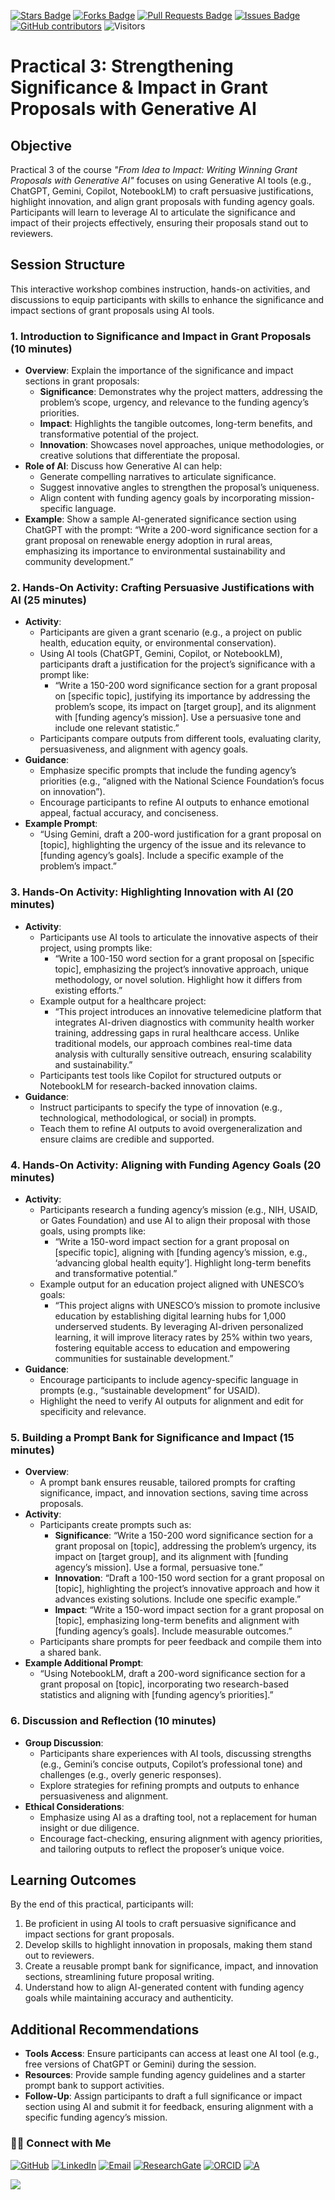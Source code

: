 <a href="https://github.com/drshahizan/short-course/stargazers"><img src="https://img.shields.io/github/stars/drshahizan/short-course" alt="Stars Badge"/></a>
<a href="https://github.com/drshahizan/short-course/network/members"><img src="https://img.shields.io/github/forks/drshahizan/short-course" alt="Forks Badge"/></a>
<a href="https://github.com/drshahizan/short-course/pulls"><img src="https://img.shields.io/github/issues-pr/drshahizan/short-course" alt="Pull Requests Badge"/></a>
<a href="https://github.com/drshahizan/short-course"><img src="https://img.shields.io/github/issues/drshahizan/short-course" alt="Issues Badge"/></a>
<a href="https://github.com/drshahizan/short-course/graphs/contributors"><img alt="GitHub contributors" src="https://img.shields.io/github/contributors/drshahizan/short-course?color=2b9348"></a>
![Visitors](https://api.visitorbadge.io/api/visitors?path=https%3A%2F%2Fgithub.com%2Fdrshahizan%2Fshort-course&labelColor=%23d9e3f0&countColor=%23697689&style=flat)

# Practical 3: Strengthening Significance & Impact in Grant Proposals with Generative AI

## Objective
Practical 3 of the course *"From Idea to Impact: Writing Winning Grant Proposals with Generative AI"* focuses on using Generative AI tools (e.g., ChatGPT, Gemini, Copilot, NotebookLM) to craft persuasive justifications, highlight innovation, and align grant proposals with funding agency goals. Participants will learn to leverage AI to articulate the significance and impact of their projects effectively, ensuring their proposals stand out to reviewers.

## Session Structure
This interactive workshop combines instruction, hands-on activities, and discussions to equip participants with skills to enhance the significance and impact sections of grant proposals using AI tools.

### 1. Introduction to Significance and Impact in Grant Proposals (10 minutes)
- **Overview**: Explain the importance of the significance and impact sections in grant proposals:
  - **Significance**: Demonstrates why the project matters, addressing the problem’s scope, urgency, and relevance to the funding agency’s priorities.
  - **Impact**: Highlights the tangible outcomes, long-term benefits, and transformative potential of the project.
  - **Innovation**: Showcases novel approaches, unique methodologies, or creative solutions that differentiate the proposal.
- **Role of AI**: Discuss how Generative AI can help:
  - Generate compelling narratives to articulate significance.
  - Suggest innovative angles to strengthen the proposal’s uniqueness.
  - Align content with funding agency goals by incorporating mission-specific language.
- **Example**: Show a sample AI-generated significance section using ChatGPT with the prompt: “Write a 200-word significance section for a grant proposal on renewable energy adoption in rural areas, emphasizing its importance to environmental sustainability and community development.”

### 2. Hands-On Activity: Crafting Persuasive Justifications with AI (25 minutes)
- **Activity**:
  - Participants are given a grant scenario (e.g., a project on public health, education equity, or environmental conservation).
  - Using AI tools (ChatGPT, Gemini, Copilot, or NotebookLM), participants draft a justification for the project’s significance with a prompt like:
    - “Write a 150-200 word significance section for a grant proposal on [specific topic], justifying its importance by addressing the problem’s scope, its impact on [target group], and its alignment with [funding agency’s mission]. Use a persuasive tone and include one relevant statistic.”
  - Participants compare outputs from different tools, evaluating clarity, persuasiveness, and alignment with agency goals.
- **Guidance**:
  - Emphasize specific prompts that include the funding agency’s priorities (e.g., “aligned with the National Science Foundation’s focus on innovation”).
  - Encourage participants to refine AI outputs to enhance emotional appeal, factual accuracy, and conciseness.
- **Example Prompt**:
  - “Using Gemini, draft a 200-word justification for a grant proposal on [topic], highlighting the urgency of the issue and its relevance to [funding agency’s goals]. Include a specific example of the problem’s impact.”

### 3. Hands-On Activity: Highlighting Innovation with AI (20 minutes)
- **Activity**:
  - Participants use AI tools to articulate the innovative aspects of their project, using prompts like:
    - “Write a 100-150 word section for a grant proposal on [specific topic], emphasizing the project’s innovative approach, unique methodology, or novel solution. Highlight how it differs from existing efforts.”
  - Example output for a healthcare project:
    - “This project introduces an innovative telemedicine platform that integrates AI-driven diagnostics with community health worker training, addressing gaps in rural healthcare access. Unlike traditional models, our approach combines real-time data analysis with culturally sensitive outreach, ensuring scalability and sustainability.”
  - Participants test tools like Copilot for structured outputs or NotebookLM for research-backed innovation claims.
- **Guidance**:
  - Instruct participants to specify the type of innovation (e.g., technological, methodological, or social) in prompts.
  - Teach them to refine AI outputs to avoid overgeneralization and ensure claims are credible and supported.

### 4. Hands-On Activity: Aligning with Funding Agency Goals (20 minutes)
- **Activity**:
  - Participants research a funding agency’s mission (e.g., NIH, USAID, or Gates Foundation) and use AI to align their proposal with those goals, using prompts like:
    - “Write a 150-word impact section for a grant proposal on [specific topic], aligning with [funding agency’s mission, e.g., ‘advancing global health equity’]. Highlight long-term benefits and transformative potential.”
  - Example output for an education project aligned with UNESCO’s goals:
    - “This project aligns with UNESCO’s mission to promote inclusive education by establishing digital learning hubs for 1,000 underserved students. By leveraging AI-driven personalized learning, it will improve literacy rates by 25% within two years, fostering equitable access to education and empowering communities for sustainable development.”
- **Guidance**:
  - Encourage participants to include agency-specific language in prompts (e.g., “sustainable development” for USAID).
  - Highlight the need to verify AI outputs for alignment and edit for specificity and relevance.

### 5. Building a Prompt Bank for Significance and Impact (15 minutes)
- **Overview**:
  - A prompt bank ensures reusable, tailored prompts for crafting significance, impact, and innovation sections, saving time across proposals.
- **Activity**:
  - Participants create prompts such as:
    - **Significance**: “Write a 150-200 word significance section for a grant proposal on [topic], addressing the problem’s urgency, its impact on [target group], and its alignment with [funding agency’s mission]. Use a formal, persuasive tone.”
    - **Innovation**: “Draft a 100-150 word section for a grant proposal on [topic], highlighting the project’s innovative approach and how it advances existing solutions. Include one specific example.”
    - **Impact**: “Write a 150-word impact section for a grant proposal on [topic], emphasizing long-term benefits and alignment with [funding agency’s goals]. Include measurable outcomes.”
  - Participants share prompts for peer feedback and compile them into a shared bank.
- **Example Additional Prompt**:
  - “Using NotebookLM, draft a 200-word significance section for a grant proposal on [topic], incorporating two research-based statistics and aligning with [funding agency’s priorities].”

### 6. Discussion and Reflection (10 minutes)
- **Group Discussion**:
  - Participants share experiences with AI tools, discussing strengths (e.g., Gemini’s concise outputs, Copilot’s professional tone) and challenges (e.g., overly generic responses).
  - Explore strategies for refining prompts and outputs to enhance persuasiveness and alignment.
- **Ethical Considerations**:
  - Emphasize using AI as a drafting tool, not a replacement for human insight or due diligence.
  - Encourage fact-checking, ensuring alignment with agency priorities, and tailoring outputs to reflect the proposer’s unique voice.

## Learning Outcomes
By the end of this practical, participants will:
1. Be proficient in using AI tools to craft persuasive significance and impact sections for grant proposals.
2. Develop skills to highlight innovation in proposals, making them stand out to reviewers.
3. Create a reusable prompt bank for significance, impact, and innovation sections, streamlining future proposal writing.
4. Understand how to align AI-generated content with funding agency goals while maintaining accuracy and authenticity.

## Additional Recommendations
- **Tools Access**: Ensure participants can access at least one AI tool (e.g., free versions of ChatGPT or Gemini) during the session.
- **Resources**: Provide sample funding agency guidelines and a starter prompt bank to support activities.
- **Follow-Up**: Assign participants to draft a full significance or impact section using AI and submit it for feedback, ensuring alignment with a specific funding agency’s mission.

### 🙌🏻 Connect with Me
<p align="left">
    <a href="https://github.com/drshahizan" target="_blank"><img alt="GitHub" src="https://img.shields.io/badge/-@drshahizan-181717?style=flat-square&logo=GitHub&logoColor=white"></a>
    <a href="https://www.linkedin.com/in/drshahizan" target="_blank"><img alt="LinkedIn" src="https://img.shields.io/badge/-drshahizan-blue?style=flat-square&logo=Linkedin&logoColor=white&link=https://www.linkedin.com/in/drshahizan/"></a>
    <a href="mailto:shahizan@utm.my" target="_blank"><img alt="Email" src="https://img.shields.io/badge/-shahizan@utm.my-c14438?style=flat-square&logo=Gmail&logoColor=white&link=mailto:shahizan@utm.my.com"></a>
    <a href="https://www.researchgate.net/profile/Mohd-Othman-28" target="_blank"><img alt="ResearchGate" src="https://img.shields.io/badge/-ResearchGate-00CCBB?style=flat-square&logo=ResearchGate&logoColor=white"></a>
    <a href="https://orcid.org/0000-0003-4261-1873" target="_blank"><img alt="ORCID" src="https://img.shields.io/badge/-ORCID-A6CE39?style=flat-square&logo=ORCID&logoColor=white"></a> 
 <a href="https://visitorbadge.io/status?path=https%3A%2F%2Fgithub.com%2Fdrshahizan" target="_blank"><img alt="A" src="https://api.visitorbadge.io/api/visitors?path=https%3A%2F%2Fgithub.com%2Fdrshahizan&labelColor=%23697689&countColor=%23555555&style=plastic"></a>
 
![](https://hit.yhype.me/github/profile?user_id=81284918)
</p>

